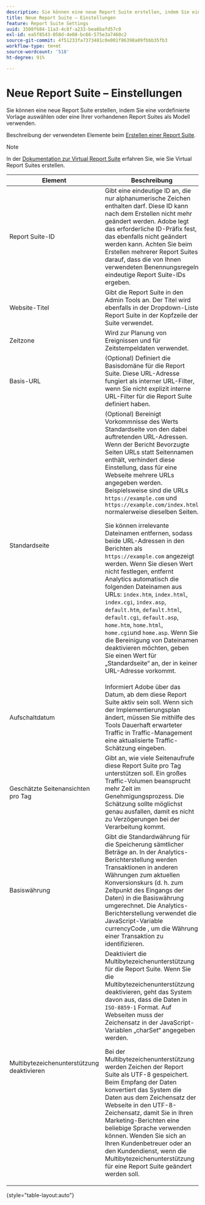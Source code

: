 ```yaml
---
description: Sie können eine neue Report Suite erstellen, indem Sie eine vordefinierte Vorlage auswählen oder eine Ihrer vorhandenen Report Suites als Modell verwenden.
title: Neue Report Suite – Einstellungen
feature: Report Suite Settings
uuid: 3508f684-11a3-4c8f-a233-bea6bafd57c0
exl-id: ea5f8543-058d-4e08-bc66-575e3a7460c2
source-git-commit: 4f51233fa7373481c0e001f86398a09fbbb35fb3
workflow-type: tm+mt
source-wordcount: '518'
ht-degree: 91%

---
```


# Neue Report Suite – Einstellungen

Sie können eine neue Report Suite erstellen, indem Sie eine vordefinierte Vorlage auswählen oder eine Ihrer vorhandenen Report Suites als Modell verwenden.

Beschreibung der verwendeten Elemente beim  [Erstellen einer Report Suite](/help/admin/c-manage-report-suites/c-new-report-suite/t-create-a-report-suite.md).

>[!NOTE]
>
>In der [Dokumentation zur Virtual Report Suite](/help/components/vrs/c-workflow-vrs/vrs-create.md) erfahren Sie, wie Sie Virtual Report Suites erstellen.

| Element | Beschreibung |
| --- | --- |
| Report Suite-ID | Gibt eine eindeutige ID an, die nur alphanumerische Zeichen enthalten darf. Diese ID kann nach dem Erstellen nicht mehr geändert werden. Adobe legt das erforderliche ID-Präfix fest, das ebenfalls nicht geändert werden kann.  Achten Sie beim Erstellen mehrerer Report Suites darauf, dass die von Ihnen verwendeten Benennungsregeln eindeutige Report Suite-IDs ergeben. |
| Website-Titel | Gibt die Report Suite in den Admin Tools an. Der Titel wird ebenfalls in der Dropdown-Liste Report Suite in der Kopfzeile der Suite verwendet. |
| Zeitzone | Wird zur Planung von Ereignissen und für Zeitstempeldaten verwendet. |
| Basis-URL | (Optional) Definiert die Basisdomäne für die Report Suite. Diese URL-Adresse fungiert als interner URL-Filter, wenn Sie nicht explizit interne URL-Filter für die Report Suite definiert haben. |
| Standardseite | (Optional) Bereinigt Vorkommnisse des Werts Standardseite von den dabei auftretenden URL-Adressen. Wenn der Bericht Bevorzugte Seiten URLs statt Seitennamen enthält, verhindert diese Einstellung, dass für eine Webseite mehrere URLs angegeben werden.  Beispielsweise sind die URLs `https://example.com` und `https://example.com/index.html` normalerweise dieselben Seiten.<p> Sie können irrelevante Dateinamen entfernen, sodass beide URL-Adressen in den Berichten als `https://example.com`   angezeigt werden. Wenn Sie diesen Wert nicht festlegen, entfernt Analytics automatisch die folgenden Dateinamen aus URLs: `index.htm`, `index.html`, `index.cgi`, `index.asp`,  `default.htm`, `default.html`, `default.cgi`, `default.asp`, `home.htm`, `home.html`, `home.cgi`und `home.asp`. Wenn Sie die Bereinigung von Dateinamen deaktivieren möchten, geben Sie einen Wert für „Standardseite“ an, der in keiner URL-Adresse vorkommt. |
| Aufschaltdatum | Informiert Adobe über das Datum, ab dem diese Report Suite aktiv sein soll. Wenn sich der Implementierungsplan ändert, müssen Sie mithilfe des Tools Dauerhaft erwarteter Traffic in Traffic-Management eine aktualisierte Traffic-Schätzung eingeben. |
| Geschätzte Seitenansichten pro Tag | Gibt an, wie viele Seitenaufrufe diese Report Suite pro Tag unterstützen soll. Ein großes Traffic-Volumen beansprucht mehr Zeit im Genehmigungsprozess. Die Schätzung sollte möglichst genau ausfallen, damit es nicht zu Verzögerungen bei der Verarbeitung kommt. |
| Basiswährung | Gibt die Standardwährung für die Speicherung sämtlicher Beträge an. In der Analytics-Berichterstellung werden Transaktionen in anderen Währungen zum aktuellen Konversionskurs (d. h. zum Zeitpunkt des Eingangs der Daten) in die Basiswährung umgerechnet. Die Analytics-Berichterstellung verwendet die JavaScript-Variable currencyCode , um die Währung einer Transaktion zu identifizieren. |
| Multibytezeichenunterstützung deaktivieren | Deaktiviert die Multibytezeichenunterstützung für die Report Suite. Wenn Sie die Multibytezeichenunterstützung deaktivieren, geht das System davon aus, dass die Daten in `ISO-8859-1` Format. Auf Webseiten muss der Zeichensatz in der JavaScript-Variablen „charSet“ angegeben werden. <p>Bei der Multibytezeichenunterstützung werden Zeichen der Report Suite als UTF-8 gespeichert. Beim Empfang der Daten konvertiert das System die Daten aus dem Zeichensatz der Webseite in den UTF-8-Zeichensatz, damit Sie in Ihren Marketing-Berichten eine beliebige Sprache verwenden können.  Wenden Sie sich an Ihren Kundenbetreuer oder an den Kundendienst, wenn die Multibytezeichenunterstützung für eine Report Suite geändert werden soll. |

{style=&quot;table-layout:auto&quot;}
